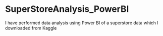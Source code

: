 # SuperStoreAnalysis_PowerBI

I have performed data analysis using Power BI of a superstore data which I downloaded from Kaggle 
